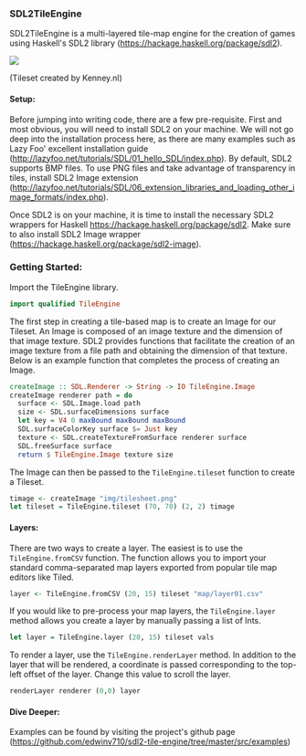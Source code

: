 ### SDL2TileEngine

SDL2TileEngine is a multi-layered tile-map engine for the creation of games using Haskell's SDL2 library (https://hackage.haskell.org/package/sdl2). 

![](http://res.cloudinary.com/dqacnk0ea/image/upload/c_scale,w_480/Screen_Shot_2017-09-03_at_4.23.25_PM_hathbj.png)

(Tileset created by Kenney.nl)

#### Setup:

Before jumping into writing code, there are a few pre-requisite. First and most obvious, 
you will need to install SDL2 on your machine. We will not go deep into the installation process here, as there 
are many examples such as Lazy Foo' excellent installation guide (http://lazyfoo.net/tutorials/SDL/01_hello_SDL/index.php).
By default, SDL2 supports BMP files. To use PNG files and take advantage of transparency in tiles, install SDL2 Image extension (http://lazyfoo.net/tutorials/SDL/06_extension_libraries_and_loading_other_image_formats/index.php).

Once SDL2 is on your machine, it is time to install the necessary SDL2 wrappers for Haskell <https://hackage.haskell.org/package/sdl2>. Make sure to also install SDL2 Image wrapper (https://hackage.haskell.org/package/sdl2-image).

### Getting Started:

Import the TileEngine library.

```haskell
import qualified TileEngine
```

The first step in creating a tile-based map is to create an Image for our Tileset. An Image is composed of
an image texture and the dimension of that image texture.  SDL2 provides functions that facilitate the creation of an image texture from a file path and 
obtaining the dimension of that texture.
Below is an example function that completes the process of creating an Image.

```haskell
createImage :: SDL.Renderer -> String -> IO TileEngine.Image
createImage renderer path = do 
  surface <- SDL.Image.load path
  size <- SDL.surfaceDimensions surface
  let key = V4 0 maxBound maxBound maxBound
  SDL.surfaceColorKey surface $= Just key
  texture <- SDL.createTextureFromSurface renderer surface
  SDL.freeSurface surface
  return $ TileEngine.Image texture size 
```

The Image can then be passed to the `TileEngine.tileset` function to create a Tileset.

```haskell
timage <- createImage "img/tilesheet.png"
let tileset = TileEngine.tileset (70, 70) (2, 2) timage
```

#### Layers:

There are two ways to create a layer. The easiest is to use the `TileEngine.fromCSV`
function. The function allows you to import your standard comma-separated map layers exported from popular
tile map editors like Tiled. 

```haskell
layer <- TileEngine.fromCSV (20, 15) tileset "map/layer01.csv"
```

If you would like to pre-process your map layers, the `TileEngine.layer` method
allows you create a layer by manually passing a list of Ints.

```haskell
let layer = TileEngine.layer (20, 15) tileset vals
```

To render a layer, use the `TileEngine.renderLayer` method. In addition to the layer that will be rendered, a 
coordinate is passed corresponding to the top-left offset of the layer. Change this value to scroll the layer.

```haskell
renderLayer renderer (0,0) layer
```

#### Dive Deeper:

Examples can be found by visiting the project's github page (https://github.com/edwinv710/sdl2-tile-engine/tree/master/src/examples)
